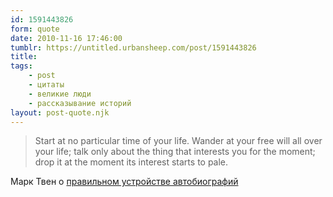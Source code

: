 ```yaml
---
id: 1591443826
form: quote
date: 2010-11-16 17:46:00
tumblr: https://untitled.urbansheep.com/post/1591443826
title: 
tags:
    - post
    - цитаты
    - великие люди
    - рассказывание историй
layout: post-quote.njk
---
```


<blockquote>
<p class="rq">Start at no particular time of your life. Wander at your free will all over your life; talk only about the thing that interests you for the moment; drop it at the moment its interest starts to pale.</p>
</blockquote>

Марк Твен о <a href="http://www.npr.org/2010/11/12/131268307/-the-autobiography-of-mark-twain-satire-to-spare&amp;sc=tumblr&amp;cc=freshair">правильном устройстве автобиографий</a>
